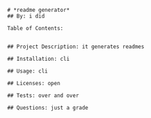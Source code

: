 
        # *readme generator*
        ## By: i did

        Table of Contents:
        

        ## Project Description: it generates readmes

        ## Installation: cli

        ## Usage: cli

        ## Licenses: open

        ## Tests: over and over

        ## Questions: just a grade

        